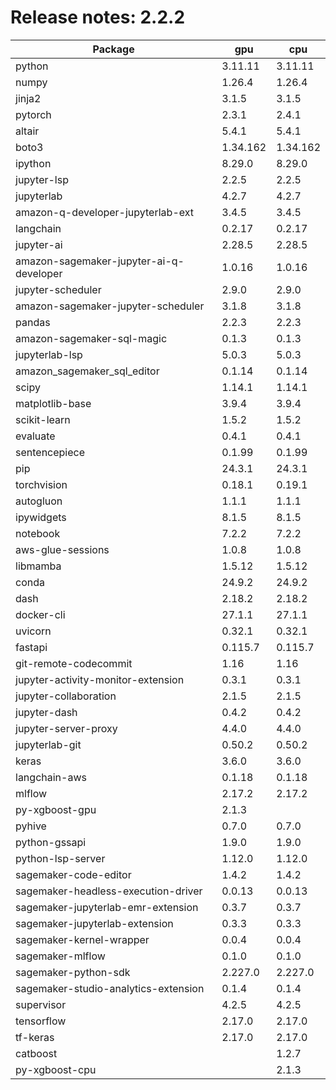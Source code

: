 # Release notes: 2.2.2

Package | gpu| cpu
---|---|---
python|3.11.11|3.11.11
numpy|1.26.4|1.26.4
jinja2|3.1.5|3.1.5
pytorch|2.3.1|2.4.1
altair|5.4.1|5.4.1
boto3|1.34.162|1.34.162
ipython|8.29.0|8.29.0
jupyter-lsp|2.2.5|2.2.5
jupyterlab|4.2.7|4.2.7
amazon-q-developer-jupyterlab-ext|3.4.5|3.4.5
langchain|0.2.17|0.2.17
jupyter-ai|2.28.5|2.28.5
amazon-sagemaker-jupyter-ai-q-developer|1.0.16|1.0.16
jupyter-scheduler|2.9.0|2.9.0
amazon-sagemaker-jupyter-scheduler|3.1.8|3.1.8
pandas|2.2.3|2.2.3
amazon-sagemaker-sql-magic|0.1.3|0.1.3
jupyterlab-lsp|5.0.3|5.0.3
amazon_sagemaker_sql_editor|0.1.14|0.1.14
scipy|1.14.1|1.14.1
matplotlib-base|3.9.4|3.9.4
scikit-learn|1.5.2|1.5.2
evaluate|0.4.1|0.4.1
sentencepiece|0.1.99|0.1.99
pip|24.3.1|24.3.1
torchvision|0.18.1|0.19.1
autogluon|1.1.1|1.1.1
ipywidgets|8.1.5|8.1.5
notebook|7.2.2|7.2.2
aws-glue-sessions|1.0.8|1.0.8
libmamba|1.5.12|1.5.12
conda|24.9.2|24.9.2
dash|2.18.2|2.18.2
docker-cli|27.1.1|27.1.1
uvicorn|0.32.1|0.32.1
fastapi|0.115.7|0.115.7
git-remote-codecommit|1.16|1.16
jupyter-activity-monitor-extension|0.3.1|0.3.1
jupyter-collaboration|2.1.5|2.1.5
jupyter-dash|0.4.2|0.4.2
jupyter-server-proxy|4.4.0|4.4.0
jupyterlab-git|0.50.2|0.50.2
keras|3.6.0|3.6.0
langchain-aws|0.1.18|0.1.18
mlflow|2.17.2|2.17.2
py-xgboost-gpu|2.1.3| 
pyhive|0.7.0|0.7.0
python-gssapi|1.9.0|1.9.0
python-lsp-server|1.12.0|1.12.0
sagemaker-code-editor|1.4.2|1.4.2
sagemaker-headless-execution-driver|0.0.13|0.0.13
sagemaker-jupyterlab-emr-extension|0.3.7|0.3.7
sagemaker-jupyterlab-extension|0.3.3|0.3.3
sagemaker-kernel-wrapper|0.0.4|0.0.4
sagemaker-mlflow|0.1.0|0.1.0
sagemaker-python-sdk|2.227.0|2.227.0
sagemaker-studio-analytics-extension|0.1.4|0.1.4
supervisor|4.2.5|4.2.5
tensorflow|2.17.0|2.17.0
tf-keras|2.17.0|2.17.0
catboost| |1.2.7
py-xgboost-cpu| |2.1.3
